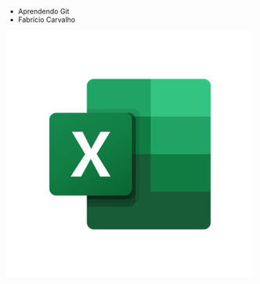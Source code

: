 * Aprendendo Git
* Fabrício Carvalho
<link href="doc/estilos.css" rel="stylesheet">
<img src="doc/excel_logo.png">